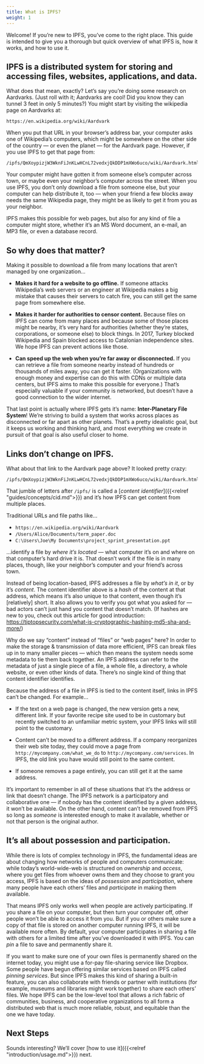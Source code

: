```yaml
---
title: What is IPFS?
weight: 1
---
```


Welcome! If you’re new to IPFS, you’ve come to the right place. This guide is intended to give you a thorough but quick overview of what IPFS is, how it works, and how to use it.

## IPFS is a distributed system for storing and accessing files, websites, applications, and data.

What does that mean, exactly? Let’s say you’re doing some research on Aardvarks. (Just roll with it; Aardvarks are cool! Did you know they can tunnel 3 feet in only 5 minutes?) You might start by visiting the wikipedia page on Aardvarks at:

```
https://en.wikipedia.org/wiki/Aardvark
```

When you put that URL in your browser’s address bar, your computer asks one of Wikipedia’s computers, which might be somewhere on the other side of the country — or even the planet — for the Aardvark page. However, if you use IPFS to get that page from:

```
/ipfs/QmXoypizjW3WknFiJnKLwHCnL72vedxjQkDDP1mXWo6uco/wiki/Aardvark.html
```

Your computer might have gotten it from someone else’s computer across town, or maybe even your neighbor’s computer across the street. When you use IPFS, you don’t only download a file from someone else, but your computer can help distribute it, too — when your friend a few blocks away needs the same Wikipedia page, they might be as likely to get it from you as your neighbor.

IPFS makes this possible for web pages, but also for any kind of file a computer might store, whether it’s an MS Word document, an e-mail, an MP3 file, or even a database record.


## So why does that matter?

Making it possible to download a file from many locations that aren’t managed by one organization…

- **Makes it hard for a website to go offline.** If someone attacks Wikipedia’s web servers or an engineer at Wikipedia makes a big mistake that causes their servers to catch fire, you can still get the same page from somewhere else.

- **Makes it harder for authorities to censor content.** Because files on IPFS can come from many places and because some of those places might be nearby, it’s very hard for authorities (whether they’re states, corporations, or someone else) to block things. In 2017, Turkey blocked Wikipedia and Spain blocked access to Catalonian independence sites. We hope IPFS can prevent actions like those.

- **Can speed up the web when you’re far away or disconnected.** If you can retrieve a file from someone nearby instead of hundreds or thousands of miles away, you can get it faster. (Organizations with enough money and expertise can do this with CDNs or multiple data centers, but IPFS aims to make this possible for everyone.) That’s especially valuable if your community is networked, but doesn’t have a good connection to the wider internet.

That last point is actually where IPFS gets it’s name: **Inter-Planetary File System**! We’re striving to build a system that works across places as disconnected or far apart as other planets. That’s a pretty idealistic goal, but it keeps us working and thinking hard, and most everything we create in pursuit of that goal is also useful closer to home.


## Links don’t change on IPFS.

What about that link to the Aardvark page above? It looked pretty crazy:

```
/ipfs/QmXoypizjW3WknFiJnKLwHCnL72vedxjQkDDP1mXWo6uco/wiki/Aardvark.html
```

That jumble of letters after `/ipfs/` is called a [*content identifier*]({{<relref "guides/concepts/cid.md">}}) and it’s how IPFS can get content from multiple places.

Traditional URLs and file paths like…

- `https://en.wikipedia.org/wiki/Aardvark`
- `/Users/Alice/Documents/term_paper.doc`
- `C:\Users\Joe\My Documents\project_sprint_presentation.ppt`

…identify a file by *where it’s located* — what computer it’s on and where on that computer’s hard drive it is. That doesn’t work if the file is in many places, though, like your neighbor’s computer and your friend’s across town.

Instead of being location-based, IPFS addresses a file by *what’s in it*, or by it’s *content*. The content identifier above is a *hash* of the content at that address, which means it’s also unique to that content, even though it’s [relatively] short. It also allows you to verify you got what you asked for — bad actors can’t just hand you content that doesn’t match. (If hashes are new to you, check out this article for good introduction: https://tiptopsecurity.com/what-is-cryptographic-hashing-md5-sha-and-more/)

<aside class="alert alert-info">
  Why do we say “content” instead of “files” or “web pages” here? In order to make the storage & transmission of data more efficient, IPFS can break files up in to many smaller pieces — which then means the system needs some metadata to tie them back together. An IPFS address can refer to the metadata of just a single piece of a file, a whole file, a directory, a whole website, or even other kinds of data. There’s no single kind of thing that content identifier identifies.
</aside>

Because the address of a file in IPFS is tied to the content itself, links in IPFS can’t be changed. For example…

- If the text on a web page is changed, the new version gets a new, different link. If your favorite recipe site used to be in customary but recently switched to an unfamiliar metric system, your IPFS links will still point to the customary.

- Content can’t be moved to a different address. If a company reorganizes their web site today, they could move a page from `http://mycompany.com/what_we_do` to `http://mycompany.com/services`. In IPFS, the old link you have would still point to the same content.

- If someone removes a page entirely, you can still get it at the same address.

It’s important to remember in all of these situations that it’s the address or link that doesn’t change. The IPFS network is a participatory and collaborative one — if nobody has the content identified by a given address, it won’t be available. On the other hand, content can’t be removed from IPFS so long as *someone* is interested enough to make it available, whether or not that person is the original author.


## It’s all about possession and participation.

While there is lots of complex technology in IPFS, the fundamental ideas are about changing how networks of people and computers communicate: while today’s world-wide-web is structured on *ownership* and *access*, where you get files from whoever owns them and they choose to grant you access, IPFS is based on the ideas of *possession* and *participation*, where many people have each others’ files and *participate* in making them available.

That means IPFS only works well when people are actively participating. If you share a file on your computer, but then turn your computer off, other people won’t be able to access it from you. But if you or others make sure a copy of that file is stored on another computer running IPFS, it will be available more often. By default, your computer participates in sharing a file with others for a limited time after you’ve downloaded it with IPFS. You can *pin* a file to save and permanently share it.

If you want to make sure one of your own files is permanently shared on the internet today, you might use a for-pay file-sharing service like Dropbox. Some people have begun offering similar services based on IPFS called *pinning services*. But since IPFS makes this kind of sharing a built-in feature, you can also collaborate with friends or partner with institutions (for example, museums and libraries might work together) to share each others’ files. We hope IPFS can be the low-level tool that allows a rich fabric of communities, business, and cooperative organizations to all form a distributed web that is much more reliable, robust, and equitable than the one we have today.


## Next Steps

Sounds interesting? We’ll cover [how to use it]({{<relref "introduction/usage.md">}}) next.
